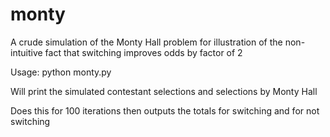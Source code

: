 monty
=====

A crude simulation of the Monty Hall problem for illustration of the non-intuitive fact that switching improves odds by factor of 2

Usage:
python monty.py

Will print the simulated contestant selections and selections by Monty Hall

Does this for 100 iterations then outputs the totals for switching and 
for not switching
